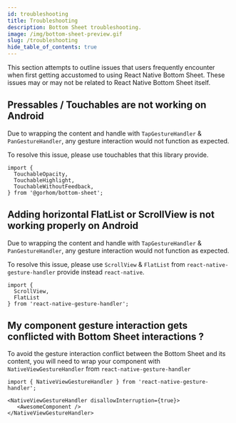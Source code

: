 ```yaml
---
id: troubleshooting
title: Troubleshooting
description: Bottom Sheet troubleshooting.
image: /img/bottom-sheet-preview.gif
slug: /troubleshooting
hide_table_of_contents: true
---
```


This section attempts to outline issues that users frequently encounter when first getting accustomed to using React Native Bottom Sheet. These issues may or may not be related to React Native Bottom Sheet itself.

## Pressables / Touchables are not working on Android

Due to wrapping the content and handle with `TapGestureHandler` & `PanGestureHandler`, any gesture interaction would not function as expected.

To resolve this issue, please use touchables that this library provide.

```tsx
import {
  TouchableOpacity,
  TouchableHighlight,
  TouchableWithoutFeedback,
} from '@gorhom/bottom-sheet';
```

## Adding horizontal FlatList or ScrollView is not working properly on Android

Due to wrapping the content and handle with `TapGestureHandler` & `PanGestureHandler`, any gesture interaction would not function as expected.

To resolve this issue, please use `ScrollView` & `FlatList` from `react-native-gesture-handler` provide instead `react-native`.

```tsx
import {
  ScrollView,
  FlatList
} from 'react-native-gesture-handler';
```

## My component gesture interaction gets conflicted with Bottom Sheet interactions ?

To avoid the gesture interaction conflict between the Bottom Sheet and its content, you will need to wrap your component with `NativeViewGestureHandler` from `react-native-gesture-handler`

```tsx
import { NativeViewGestureHandler } from 'react-native-gesture-handler';

<NativeViewGestureHandler disallowInterruption={true}>
   <AwesomeComponent />
</NativeViewGestureHandler>
```
